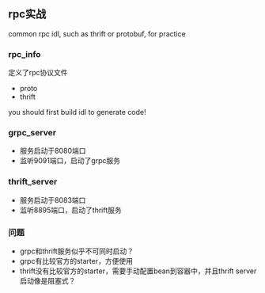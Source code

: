 ## rpc实战
common rpc idl, such as thrift or protobuf, for practice

### rpc_info
定义了rpc协议文件
- proto
- thrift

you should first build idl to generate code!

### grpc_server
- 服务启动于8080端口
- 监听9091端口，启动了grpc服务

### thrift_server
- 服务启动于8083端口
- 监听8895端口，启动了thrift服务

### 问题
- grpc和thrift服务似乎不可同时启动？
- grpc有比较官方的starter，方便使用
- thrift没有比较官方的starter，需要手动配置bean到容器中，并且thrift server启动像是阻塞式？
